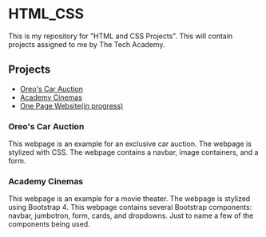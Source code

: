 # HTML_CSS
This is my repository for "HTML and CSS Projects". This will contain projects assigned to me by The Tech Academy.


## Projects
- [Oreo's Car Auction](https://github.com/PDXoreothekID/HTML_CSS/tree/main/Oreo's_car_auction)
- [Academy Cinemas](https://github.com/PDXoreothekID/HTML_CSS/tree/main/Academy_Cinemas)
- [One Page Website(in progress)]()


### Oreo's Car Auction
This webpage is an example for an exclusive car auction. The webpage is stylized with CSS. The webpage contains a navbar, image containers, and a form. 




### Academy Cinemas
This webpage is an example for a movie theater. The webpage is stylized using Bootstrap 4. This webpage contains several Bootstrap components: navbar, jumbotron, form, cards, and dropdowns. Just to name a few of the components being used. 
